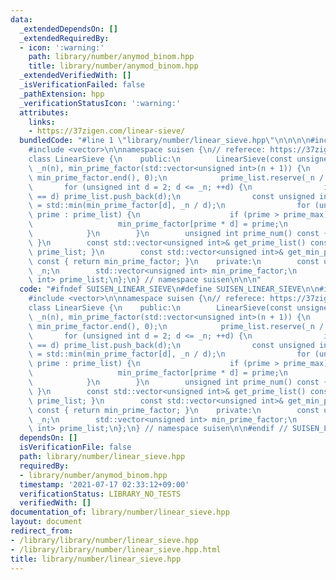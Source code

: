 ```yaml
---
data:
  _extendedDependsOn: []
  _extendedRequiredBy:
  - icon: ':warning:'
    path: library/number/anymod_binom.hpp
    title: library/number/anymod_binom.hpp
  _extendedVerifiedWith: []
  _isVerificationFailed: false
  _pathExtension: hpp
  _verificationStatusIcon: ':warning:'
  attributes:
    links:
    - https://37zigen.com/linear-sieve/
  bundledCode: "#line 1 \"library/number/linear_sieve.hpp\"\n\n\n\n#include <numeric>\n\
    #include <vector>\n\nnamespace suisen {\n// referece: https://37zigen.com/linear-sieve/\n\
    class LinearSieve {\n    public:\n        LinearSieve(const unsigned int n) :\
    \ _n(n), min_prime_factor(std::vector<unsigned int>(n + 1)) {\n            std::iota(min_prime_factor.begin(),\
    \ min_prime_factor.end(), 0);\n            prime_list.reserve(_n / 3);\n     \
    \       for (unsigned int d = 2; d <= _n; ++d) {\n                if (min_prime_factor[d]\
    \ == d) prime_list.push_back(d);\n                const unsigned int prime_max\
    \ = std::min(min_prime_factor[d], _n / d);\n                for (unsigned int\
    \ prime : prime_list) {\n                    if (prime > prime_max) break;\n \
    \                   min_prime_factor[prime * d] = prime;\n                }\n\
    \            }\n        }\n        unsigned int prime_num() const { return prime_list.size();\
    \ }\n        const std::vector<unsigned int>& get_prime_list() const { return\
    \ prime_list; }\n        const std::vector<unsigned int>& get_min_prime_factor()\
    \ const { return min_prime_factor; }\n    private:\n        const unsigned int\
    \ _n;\n        std::vector<unsigned int> min_prime_factor;\n        std::vector<unsigned\
    \ int> prime_list;\n};\n} // namespace suisen\n\n\n"
  code: "#ifndef SUISEN_LINEAR_SIEVE\n#define SUISEN_LINEAR_SIEVE\n\n#include <numeric>\n\
    #include <vector>\n\nnamespace suisen {\n// referece: https://37zigen.com/linear-sieve/\n\
    class LinearSieve {\n    public:\n        LinearSieve(const unsigned int n) :\
    \ _n(n), min_prime_factor(std::vector<unsigned int>(n + 1)) {\n            std::iota(min_prime_factor.begin(),\
    \ min_prime_factor.end(), 0);\n            prime_list.reserve(_n / 3);\n     \
    \       for (unsigned int d = 2; d <= _n; ++d) {\n                if (min_prime_factor[d]\
    \ == d) prime_list.push_back(d);\n                const unsigned int prime_max\
    \ = std::min(min_prime_factor[d], _n / d);\n                for (unsigned int\
    \ prime : prime_list) {\n                    if (prime > prime_max) break;\n \
    \                   min_prime_factor[prime * d] = prime;\n                }\n\
    \            }\n        }\n        unsigned int prime_num() const { return prime_list.size();\
    \ }\n        const std::vector<unsigned int>& get_prime_list() const { return\
    \ prime_list; }\n        const std::vector<unsigned int>& get_min_prime_factor()\
    \ const { return min_prime_factor; }\n    private:\n        const unsigned int\
    \ _n;\n        std::vector<unsigned int> min_prime_factor;\n        std::vector<unsigned\
    \ int> prime_list;\n};\n} // namespace suisen\n\n#endif // SUISEN_LINEAR_SIEVE"
  dependsOn: []
  isVerificationFile: false
  path: library/number/linear_sieve.hpp
  requiredBy:
  - library/number/anymod_binom.hpp
  timestamp: '2021-07-17 02:33:12+09:00'
  verificationStatus: LIBRARY_NO_TESTS
  verifiedWith: []
documentation_of: library/number/linear_sieve.hpp
layout: document
redirect_from:
- /library/library/number/linear_sieve.hpp
- /library/library/number/linear_sieve.hpp.html
title: library/number/linear_sieve.hpp
---
```

